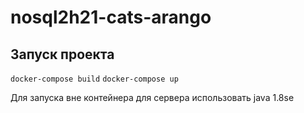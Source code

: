 # nosql2h21-cats-arango

## Запуск проекта

```docker-compose build```
```docker-compose up```

Для запуска вне контейнера для сервера использовать java 1.8se
